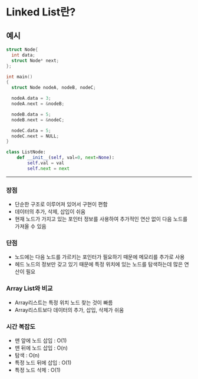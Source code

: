 # Linked List란?

## 예시

```C
struct Node{
  int data;
  struct Node* next;
};

int main()
{
  struct Node nodeA, nodeB, nodeC;

  nodeA.data = 3;
  nodeA.next = &nodeB;

  nodeB.data = 5;
  nodeB.next = &nodeC;

  nodeC.data = 5;
  nodeC.next = NULL;
}
```

```python
class ListNode:
    def __init__(self, val=0, next=None):
        self.val = val
        self.next = next
```
---
### 장점
- 단순한 구조로 이루어져 있어서 구현이 편함
- 데이터의 추가, 삭제, 삽입이 쉬움
- 현재 노드가 가지고 있는 포인터 정보를 사용하여 추가적인 연산 없이 다음 노드를 가져올 수 있음

### 단점
- 노드에는 다음 노드를 가르키는 포인터가 필요하기 때문에 메모리를 추가로 사용
- 헤드 노드의 정보만 갖고 있기 때문에 특정 위치에 있는 노드를 탐색하는데 많은 연산이 필요

### Array List와 비교
- Array리스트는 특정 위치 노드 찾는 것이 빠름
- Array리스트보다 데이터의 추가, 삽입, 삭제가 쉬움

### 시간 복잡도
- 맨 앞에 노드 삽입 : O(1)
- 맨 뒤에 노드 삽입 : O(n)
- 탐색 : O(n)
- 특정 노드 뒤에 삽입 : O(1)
- 특정 노드 삭제 : O(1)